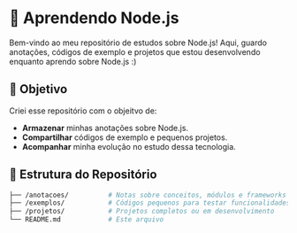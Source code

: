 # 📝 Aprendendo Node.js
Bem-vindo ao meu repositório de estudos sobre Node.js! Aqui, guardo anotações, códigos de exemplo e projetos que estou desenvolvendo enquanto aprendo sobre Node.js :)


## 🚀 Objetivo  
Criei esse repositório com o objeitvo de:
- **Armazenar** minhas anotações sobre Node.js.
- **Compartilhar** códigos de exemplo e pequenos projetos.
- **Acompanhar** minha evolução no estudo dessa tecnologia.

## 📂 Estrutura do Repositório  
```bash
├── /anotacoes/          # Notas sobre conceitos, módulos e frameworks
├── /exemplos/           # Códigos pequenos para testar funcionalidades
├── /projetos/           # Projetos completos ou em desenvolvimento
└── README.md            # Este arquivo
